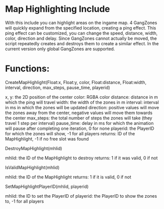 # Map Highlighting Include

  With this include you can highlight areas on the ingame map.
  4 GangZones will quickly expand from the specified location, creating a ping effect.
  This ping effect can be customized, you can change the speed, distance, width, color, direction and delay.
  Since GangZones cannot actually be moved, the script repeatedly creates and destroys them to create a similar effect.
  In the current version only global GangZones are supported.

# Functions:

  CreateMapHighlight(Float:x, Float:y, color, Float:distance, Float:width, interval, direction, max_steps, pause_time, playerid)

  x, y: 		the 2D position of the center
  color: 		RGBA color
  distance:		distance in m which the ping will travel
  width: 		the width of the zones in m
  interval: 	interval in ms in which the zones will be updated
  direction: 	positive values will move the zones away from the center, negative values will move them towards the center
  max_steps:	the total number of steps the zones will take (they travel 1 step per interval)
  pause_time: 	delay in ms for which the animation will pause after completing one iteration, 0 for none
  playerid: 	the PlayerID for which the zones will show, -1 for all players
  returns: 		ID of the MapHighlight, -1 if no free slot was found

  DestroyMapHighlight(mhlid)

  mhlid: 		the ID of the MapHighlight to destroy
  returns: 		1 if it was valid, 0 if not

  IsValidMapHighlight(mhlid)

  mhlid: 		the ID of the MapHighlight
  returns: 		1 if it is valid, 0 if not

  SetMapHighlightPlayerID(mhlid, playerid)

  mhlid:		the ID to set the PlayerID of
  playerid:		the PlayerID to show the zones to, -1 for all players
